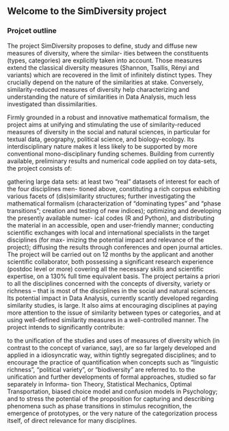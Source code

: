 ## Welcome to the SimDiversity project


### Projcet outline

The project SimDiversity proposes to define, study and diffuse new measures of diversity, where the similar- ities between the constituents (types, categories) are explicitly taken into account. Those measures extend the classical diversity measures (Shannon, Tsallis, Rényi and variants) which are recovered in the limit of infinitely distinct types. They crucially depend on the nature of the similarities at stake. Conversely, similarity-reduced measures of diversity help characterizing and understanding the nature of similarities in Data Analysis, much less investigated than dissimilarities.

Firmly grounded in a robust and innovative mathematical formalism, the project aims at unifying and stimulating the use of similarity-reduced measures of diversity in the social and natural sciences, in particular for textual data, geography, political science, and biology-ecology. Its interdisciplinary nature makes it less likely to be supported by more conventional mono-disciplinary funding schemes. Building from currently available, preliminary results and numerical code applied on toy data-sets, the project consists of:

gathering large data sets: at least two “real” datasets of interest for each of the four disciplines men- tioned above, constituting a rich corpus exhibiting various facets of (dis)similarity structures;
further investigating the mathematical formalism (characterization of “dominating types” and “phase transitions”; creation and testing of new indices); optimizing and developing the presently available numer- ical codes (R and Python), and distributing the material in an accessible, open and user-friendly manner;
conducting scientific exchanges with local and international specialists in the target disciplines (for max- imizing the potential impact and relevance of the project); diffusing the results through conferences and open journal articles.
The project will be carried out on 12 months by the applicant and another scientific collaborator, both possessing a significant research experience (postdoc level or more) covering all the necessary skills and scientific expertise, on a 130% full time equivalent basis. The project pertains a priori to all the disciplines concerned with the concepts of diversity, variety or richness – that is most of the disciplines in the social and natural sciences. Its potential impact in Data Analysis, currently scantly developed regarding similarity studies, is large. It also aims at encouraging disciplines at paying more attention to the issue of similarity between types or categories, and at using well-defined similarity measures in a well-controlled manner. The project intends to significantly contribute:

to the unification of the studies and uses of measures of diversity which (in contrast to the concept of variance, say), are so far largely developed and applied in a idiosyncratic way, within tightly segregated disciplines; and to encourage the practice of quantification when concepts such as “linguistic richness”, “political variety”, or “biodiversity” are referred to.
to the unification and further developments of formal approaches, studied so far separately in Informa- tion Theory, Statistical Mechanics, Optimal Transportation, biased choice model and confusion models in Psychology; and to stress the potential of the proposition for capturing and describing phenomena such as phase transitions in stimulus recognition, the emergence of prototypes, or the very nature of the categorization process itself, of direct relevance for many disciplines.
